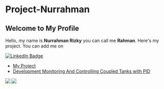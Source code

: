 # Project-Nurrahman
## Welcome to My Profile  
Hello, my name is **Nurrahman Rizky** you can call me **Rahman**. Here's my project. You can add me on
<div id="Badges">
  <a href="https://www.linkedin.com/in/nurrahmanrizky/">
    <img vertical-align= "Center" src="https://img.shields.io/badge/LinkedIn-blue?style=for-the-badge&logo=linkedin&logoColor=white" alt="LinkedIn Badge"/> 
    </a>

- [My Project](https://github.com/gitnurrahman/Project-Nurrahman)
- [Development Monitoring And Controlling Coupled Tanks with PID](https://github.com/gitnurrahman/DOO2)

<a href="https://github.com/gitnurrahman">
  <img align="Left" src="https://github-readme-stats.vercel.app/api?username=Gitnurrahman&show_icons=true" />
</a>
<a href="https://github.com/gitnurrahman">
  <img align="Justify" src="https://github-readme-stats.vercel.app/api/top-langs/?username=Gitnurrahman&show_icons=true" />
</a>
